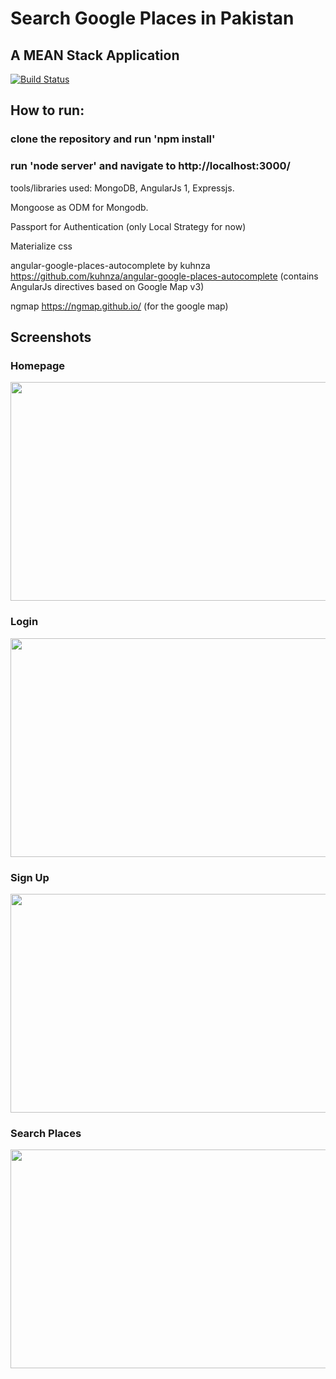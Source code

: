 # Search Google Places in Pakistan

## A MEAN Stack Application

[![Build Status](https://img.shields.io/badge/Open-Repository-green.svg)](https://github.com/alamgirqazi/GoogleMapusingAngular/)

## How to run:

### clone the repository and run 'npm install'
### run 'node server' and navigate to http://localhost:3000/


tools/libraries used:
MongoDB, AngularJs 1, Expressjs.

Mongoose as ODM for Mongodb.

Passport for Authentication (only Local Strategy for now)

Materialize css

angular-google-places-autocomplete by kuhnza https://github.com/kuhnza/angular-google-places-autocomplete
(contains AngularJs directives based on Google Map v3)

ngmap https://ngmap.github.io/
(for the google map)


## Screenshots

### Homepage

<img src="https://github.com/alamgirqazi/Search-Places-Pakistan/blob/master/public/img/2.PNG" width="600" height="350" />

### Login 
<img src="https://github.com/alamgirqazi/Search-Places-Pakistan/blob/master/public/img/4.PNG" width="600" height="350" />

### Sign Up
<img src="https://github.com/alamgirqazi/Search-Places-Pakistan/blob/master/public/img/3.PNG" width="600" height="350" />

### Search Places
<img src="https://github.com/alamgirqazi/Search-Places-Pakistan/blob/master/public/img/1.PNG" width="600" height="350" />



